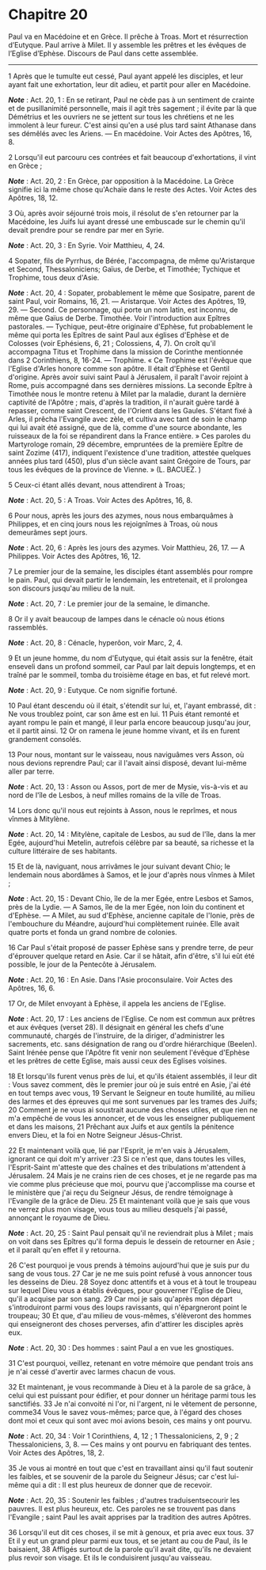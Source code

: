 # Chapitre 20

Paul va en Macédoine et en Grèce.
Il prêche à Troas.
Mort et résurrection d’Eutyque.
Paul arrive à Milet.
Il y assemble les prêtres et les évêques de l’Eglise d’Ephèse.
Discours de Paul dans cette assemblée.

***

1 Après que le tumulte eut cessé, Paul ayant appelé les disciples, et leur ayant fait une exhortation, leur dit adieu, et partit pour aller en Macédoine.

***Note*** :  Act. 20, 1 : En se retirant, Paul ne cède pas à un sentiment de crainte et de pusillanimité personnelle, mais il agit très sagement ; il évite par là que Démétrius et les ouvriers ne se jettent sur tous les chrétiens et ne les immolent à leur fureur. C'est ainsi qu'en a usé plus tard saint Athanase dans ses démêlés avec les Ariens. ― En macédoine. Voir Actes des Apôtres, 16, 8.

2 Lorsqu'il eut parcouru ces contrées et fait beaucoup d'exhortations, il vint en Grèce ;

***Note*** :  Act. 20, 2 : En Grèce, par opposition à la Macédoine. La Grèce signifie ici la même chose qu'Achaïe dans le reste des Actes. Voir Actes des Apôtres, 18, 12.

3 Où, après avoir séjourné trois mois, il résolut de s'en retourner par la Macédoine, les Juifs lui ayant dressé une embuscade sur le chemin qu'il devait prendre pour se rendre par mer en Syrie.

***Note*** :  Act. 20, 3 : En Syrie. Voir Matthieu, 4, 24.

4 Sopater, fils de Pyrrhus, de Bérée, l'accompagna, de même qu'Aristarque et Second, Thessaloniciens; Gaïus, de Derbe, et Timothée; Tychique et Trophime, tous deux d'Asie.

***Note*** :  Act. 20, 4 : Sopater, probablement le même que Sosipatre, parent de saint Paul, voir Romains, 16, 21. ― Aristarque. Voir Actes des Apôtres, 19, 29. ― Second. Ce personnage, qui porte un nom latin, est inconnu, de même que Gaïus de Derbe. Timothée. Voir l'introduction aux Epîtres pastorales. ― Tychique, peut-être originaire d'Ephèse, fut probablement le même qui porta les Epîtres de saint Paul aux églises d'Ephèse et de Colosses (voir Ephésiens, 6, 21 ; Colossiens, 4, 7). On croît qu'il accompagna Titus et Trophime dans la mission de Corinthe mentionnée dans 2 Corinthiens, 8, 16-24. ― Trophime. « Ce Trophime est l'évêque que l'Eglise d'Arles honore comme son apôtre. Il était d'Ephèse et Gentil d'origine. Après avoir suivi saint Paul à Jérusalem, il paraît l'avoir rejoint à Rome, puis accompagné dans ses dernières missions. La seconde Epître à Timothée nous le montre retenu à Milet par la maladie, durant la dernière captivité de l'Apôtre ; mais, d'après la tradition, il n'aurait guère tardé à repasser,
comme saint Crescent, de l'Orient dans les Gaules. S'étant fixé à Arles, il prêcha l'Evangile avec zèle, et cultiva avec tant de soin le champ qui lui avait été assigné, que de là, comme d'une source abondante, les ruisseaux de la foi se répandirent dans la France entière. » Ces paroles du Martyrologe romain, 29 décembre, empruntées de la première Epître de saint Zozime (417), indiquent l'existence d'une tradition, attestée quelques années plus tard (450), plus d'un siècle avant saint Grégoire de Tours, par tous les évêques de la province de Vienne. » (L. BACUEZ. )

5 Ceux-ci étant allés devant, nous attendirent à Troas;

***Note*** :  Act. 20, 5 : A Troas. Voir Actes des Apôtres, 16, 8.


6 Pour nous, après les jours des azymes, nous nous embarquâmes à Philippes, et en cinq jours nous les rejoignîmes à Troas, où nous demeurâmes sept jours.

***Note*** :  Act. 20, 6 : Après les jours des azymes. Voir Matthieu, 26, 17. ― A Philippes. Voir Actes des Apôtres, 16, 12.

7 Le premier jour de la semaine, les disciples étant assemblés pour rompre le pain. Paul, qui devait partir le lendemain, les entretenait, et il prolongea son discours jusqu'au milieu de la nuit.

***Note*** :  Act. 20, 7 : Le premier jour de la semaine, le dimanche.

8 Or il y avait beaucoup de lampes dans le cénacle où nous étions rassemblés.

***Note*** :  Act. 20, 8 : Cénacle, hyperôon, voir Marc, 2, 4.

9 Et un jeune homme, du nom d'Eutyque, qui était assis sur la fenêtre, était enseveli dans un profond sommeil, car Paul par lait depuis longtemps, et en traîné par le sommeil, tomba du troisième étage en bas, et fut relevé mort.

***Note*** :  Act. 20, 9 : Eutyque. Ce nom signifie fortuné.

10 Paul étant descendu où il était, s'étendit sur lui, et, l'ayant embrassé, dit : Ne vous troublez point, car son âme est en lui. 11 Puis étant remonté et ayant rompu le pain et mangé, il leur parla encore beaucoup jusqu'au jour, et il partit ainsi. 12 Or on ramena le jeune homme vivant, et ils en furent grandement consolés.


13 Pour nous, montant sur le vaisseau, nous naviguâmes vers Asson, où nous devions reprendre Paul; car il l'avait ainsi disposé, devant lui-même aller par terre.

***Note*** :  Act. 20, 13 : Asson ou Assos, port de mer de Mysie, vis-à-vis et au nord de l'île de Lesbos, à neuf milles romains de la ville de Troas.

14 Lors donc qu'il nous eut rejoints à Asson, nous le reprîmes, et nous vînmes à Mitylène.

***Note*** :  Act. 20, 14 : Mitylène, capitale de Lesbos, au sud de l'île, dans la mer Egée, aujourd'hui Metelin, autrefois célèbre par sa beauté, sa richesse et la culture littéraire de ses habitants.

15 Et de là, naviguant, nous arrivâmes le jour suivant devant Chio; le lendemain nous abordâmes à Samos, et le jour d'après nous vînmes à Milet ;

***Note*** :  Act. 20, 15 : Devant Chio, île de la mer Egée, entre Lesbos et Samos, près de la Lydie. ― A Samos, île de la mer Egée, non loin du continent et d'Ephèse. ― A Milet, au sud d'Ephèse, ancienne capitale de l'Ionie, près de l'embouchure du Méandre, aujourd'hui complètement ruinée. Elle avait quatre ports et fonda un grand nombre de colonies.

16 Car Paul s'était proposé de passer Ephèse sans y prendre terre, de peur d'éprouver quelque retard en Asie. Car il se hâtait, afin d'être, s'il lui eût été possible, le jour de la Pentecôte à Jérusalem.

***Note*** :  Act. 20, 16 : En Asie. Dans l'Asie proconsulaire. Voir Actes des Apôtres, 16, 6.


17 Or, de Milet envoyant à Ephèse, il appela les anciens de l'Eglise.

***Note*** :  Act. 20, 17 : Les anciens de l'Eglise. Ce nom est commun aux prêtres et aux évêques (verset 28). Il désignait en général les chefs d'une communauté, chargés de l'instruire, de la diriger, d'administrer les sacrements, etc. sans désignation de rang ou d'ordre hiérarchique (Beelen). Saint Irénée pense que l'Apôtre fit venir non seulement l'évêque d'Ephèse et les prêtres de cette Eglise, mais aussi ceux des Eglises voisines.

18 Et lorsqu'ils furent venus près de lui, et qu'ils étaient assemblés, il leur dit : Vous savez comment, dès le premier jour où je suis entré en Asie, j'ai été en tout temps avec vous, 19 Servant le Seigneur en toute humilité, au milieu des larmes et des épreuves qui me sont survenues par les trames des Juifs; 20 Comment je ne vous ai soustrait aucune des choses utiles, et que rien ne m'a empêché de vous les annoncer, et de vous les enseigner publiquement et dans les maisons, 21 Prêchant aux Juifs et aux gentils la pénitence envers Dieu, et la foi en Notre Seigneur Jésus-Christ.


22 Et maintenant voilà que, lié par l'Esprit, je m'en vais à Jérusalem, ignorant ce qui doit m'y arriver :23 Si ce n'est que, dans toutes les villes, l'Esprit-Saint m'atteste que des chaînes et des tribulations m'attendent à Jérusalem. 24 Mais je ne crains rien de ces choses, et je ne regarde pas ma vie comme plus précieuse que moi, pourvu que j'accomplisse ma course et le ministère que j'ai reçu du Seigneur Jésus, de rendre témoignage à l'Evangile de la grâce de Dieu. 25 Et maintenant voilà que je sais que vous ne verrez plus mon visage, vous tous au milieu desquels j'ai passé, annonçant le royaume de Dieu.

***Note*** :  Act. 20, 25 : Saint Paul pensait qu'il ne reviendrait plus à Milet ; mais on voit dans ses Epîtres qu'il forma depuis le dessein de retourner en Asie ; et il paraît qu'en effet il y retourna.


26 C'est pourquoi je vous prends à témoins aujourd'hui que je suis pur du sang de vous tous. 27 Car je ne me suis point refusé à vous annoncer tous les desseins de Dieu. 28 Soyez donc attentifs et à vous et à tout le troupeau sur lequel Dieu vous a établis évêques, pour gouverner l'Eglise de Dieu, qu'il a acquise par son sang. 29 Car moi je sais qu'après mon départ s'introduiront parmi vous des loups ravissants, qui n'épargneront point le troupeau; 30 Et que, d'au milieu de vous-mêmes, s'élèveront des hommes qui enseigneront des choses perverses, afin d'attirer les disciples après eux.

***Note*** :  Act. 20, 30 : Des hommes : saint Paul a en vue les gnostiques.

31 C'est pourquoi, veillez, retenant en votre mémoire que pendant trois ans je n'ai cessé d'avertir avec larmes chacun de vous.


32 Et maintenant, je vous recommande à Dieu et à la parole de sa grâce, à celui qui est puissant pour édifier, et pour donner un héritage parmi tous les sanctifiés. 33 Je n'ai convoité ni l'or, ni l'argent, ni le vêtement de personne, comme34 Vous le savez vous-mêmes; parce que, à l'égard des choses dont moi et ceux qui sont avec moi avions besoin, ces mains y ont pourvu.

***Note*** :  Act. 20, 34 : Voir 1 Corinthiens, 4, 12 ; 1 Thessaloniciens, 2, 9 ; 2 Thessaloniciens, 3, 8. ― Ces mains y ont pourvu en fabriquant des tentes. Voir Actes des Apôtres, 18, 2.

35 Je vous ai montré en tout que c'est en travaillant ainsi qu'il faut soutenir les faibles, et se souvenir de la parole du Seigneur Jésus; car c'est lui-même qui a dit : Il est plus heureux de donner que de recevoir.

***Note*** :  Act. 20, 35 : Soutenir les faibles ; d'autres traduisentsecourir les pauvres. Il est plus heureux, etc. Ces paroles ne se trouvent pas dans l'Evangile ; saint Paul les avait apprises par la tradition des autres Apôtres.


36 Lorsqu'il eut dit ces choses, il se mit à genoux, et pria avec eux tous. 37 Et il y eut un grand pleur parmi eux tous, et se jetant au cou de Paul, ils le baisaient, 38 Affligés surtout de la parole qu'il avait dite, qu'ils ne devaient plus revoir son visage. Et ils le conduisirent jusqu'au vaisseau.

